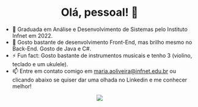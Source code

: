 <h1 align='center'>
Olá, pessoal! 👋
</h1>


<!--
**maria-aoliveira/maria-aoliveira** is a ✨ _special_ ✨ repository because its `README.md` (this file) appears on your GitHub profile.
-->
<p align='center'>

- 🌱 Graduada em Análise e Desenvolvimento de Sistemas pelo Instituto Infnet em 2022.
- 🔭 Gosto bastante de desenvolvimento Front-End, mas brilho mesmo no Back-End. Gosto de Java e C#.
- ⚡ Fun fact: Gosto bastante de instrumentos musicais e tenho 3 (violino, teclado e um ukulele). 
- 📫 Entre em contato comigo em maria.aoliveira@infnet.edu.br ou clicando abaixo se quiser dar uma olhada no Linkedin e me conhecer melhor!
</p>


<p align='center'>
  
  <a href="https://www.linkedin.com/in/maria-eduarda-almeida-oliveira-8b332ba4/">
    <img src="https://img.shields.io/badge/-LinkedIn-blue?style=flat-square&logo=Linkedin&logoColor=white" /> 


</p>

